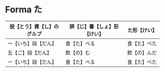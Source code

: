 # Forma た

| 投【とう】資【し】のグルプ | 辞【じ】書【しょ】形【けい】 | た形【けい】  |
|---------------|----------------|---------|
| 一【いち】段【だん】    | 食【た】べる         | 食【た】べた　 |
| 五【ご】段【だん】     | 飲【の】む          | 飲【の】んだ　 |
| 一【いち】段【だん】    | 食【た】べる         | 食【た】べた　 |
